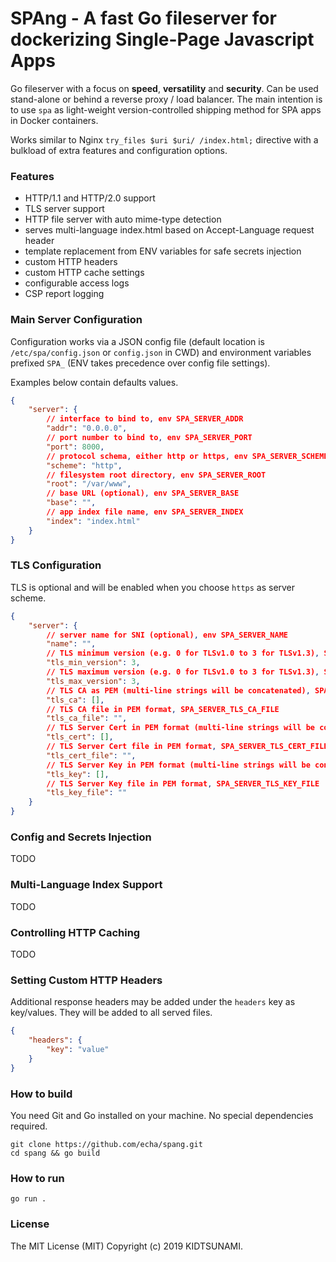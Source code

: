 SPAng - A fast Go fileserver for dockerizing Single-Page Javascript Apps
========================================================================

Go fileserver with a focus on **speed**, **versatility** and **security**. Can be used stand-alone or behind a reverse proxy / load balancer. The main intention is to use `spa` as light-weight version-controlled shipping method for SPA apps in Docker containers.

Works similar to Nginx `try_files $uri $uri/ /index.html;` directive with a bulkload of extra features and configuration options.

### Features

- HTTP/1.1 and HTTP/2.0 support
- TLS server support
- HTTP file server with auto mime-type detection
- serves multi-language index.html based on Accept-Language request header
- template replacement from ENV variables for safe secrets injection
- custom HTTP headers
- custom HTTP cache settings
- configurable access logs
- CSP report logging

### Main Server Configuration

Configuration works via a JSON config file (default location is `/etc/spa/config.json` or `config.json` in CWD) and environment variables prefixed `SPA_` (ENV takes precedence over config file settings).

Examples below contain defaults values.

```json
{
	"server": {
		// interface to bind to, env SPA_SERVER_ADDR
		"addr": "0.0.0.0",
		// port number to bind to, env SPA_SERVER_PORT
		"port": 8000,
		// protocol schema, either http or https, env SPA_SERVER_SCHEME
		"scheme": "http",
		// filesystem root directory, env SPA_SERVER_ROOT
		"root": "/var/www",
		// base URL (optional), env SPA_SERVER_BASE
		"base": "",
		// app index file name, env SPA_SERVER_INDEX
		"index": "index.html"
	}
}
```

### TLS Configuration

TLS is optional and will be enabled when you choose `https` as server scheme.

```json
{
	"server": {
		// server name for SNI (optional), env SPA_SERVER_NAME
		"name": "",
		// TLS minimum version (e.g. 0 for TLSv1.0 to 3 for TLSv1.3), SPA_SERVER_TLS_MIN_VERSION
		"tls_min_version": 3,
		// TLS maximum version (e.g. 0 for TLSv1.0 to 3 for TLSv1.3), SPA_SERVER_TLS_MAX_VERSION
		"tls_max_version": 3,
		// TLS CA as PEM (multi-line strings will be concatenated), SPA_SERVER_TLS_CA
		"tls_ca": [],
		// TLS CA file in PEM format, SPA_SERVER_TLS_CA_FILE
		"tls_ca_file": "",
		// TLS Server Cert in PEM format (multi-line strings will be concatenated), SPA_SERVER_TLS_CERT
		"tls_cert": [],
		// TLS Server Cert file in PEM format, SPA_SERVER_TLS_CERT_FILE
		"tls_cert_file": "",
		// TLS Server Key in PEM format (multi-line strings will be concatenated), SPA_SERVER_TLS_KEY
		"tls_key": [],
		// TLS Server Key file in PEM format, SPA_SERVER_TLS_KEY_FILE
		"tls_key_file": ""
	}
}
```

### Config and Secrets Injection

TODO

### Multi-Language Index Support

TODO

### Controlling HTTP Caching

TODO


### Setting Custom HTTP Headers

Additional response headers may be added under the `headers` key as key/values. They will be added to all served files.

```json
{
	"headers": {
		"key": "value"
	}
}
```

### How to build

You need Git and Go installed on your machine. No special dependencies required.

```
git clone https://github.com/echa/spang.git
cd spang && go build
```

### How to run

```
go run .
```

### License

The MIT License (MIT) Copyright (c) 2019 KIDTSUNAMI.


